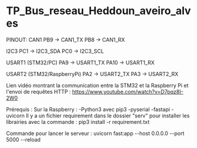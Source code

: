 # TP_Bus_reseau_Heddoun_aveiro_alves

PINOUT:
CAN1
PB9 -> CAN1_TX
PB8 -> CAN1_RX

I2C3
PC1 -> I2C3_SDA
PC0 -> I2C3_SCL

USART1 (STM32/PC)
PA9 -> USART1_TX
PA10 -> USART1_RX

USART2 (STM32/RaspberryPi)
PA2 -> USART2_TX
PA3 -> USART2_RX

Lien vidéo montrant la communication entre la STM32 et la Raspberry Pi et l'envoi de requêtes HTTP : https://www.youtube.com/watch?v=D7pqz8I-2W0

Prérequis : 
Sur la Raspberry : 
-Python3 avec pip3
-pyserial
-fastapi
-uvicorn
Il y a un fichier requirement dans le dossier "serv" pour installer les librairies avec la commande : pip3 install -r requirement.txt

Commande pour lancer le serveur : uvicorn fast:app --host 0.0.0.0 --port 5000 --reload
